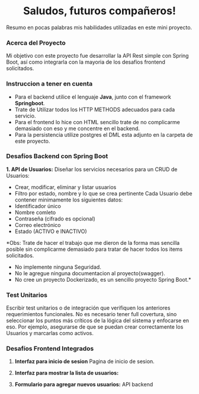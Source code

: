 <h1 align="center">Saludos, futuros compañeros!</h1>

Resumo en pocas palabras mis habilidades utilizadas en este mini proyecto.

### Acerca del Proyecto

Mi objetivo con este proyecto fue desarrollar la API Rest simple con Spring Boot, así como integrarla con la mayoria de los desafíos frontend solicitados.

### Instruccion a tener en cuenta
* Para el backend utilice el lenguaje **Java**, junto con el framework **Springboot**.
* Trate de Utilizar todos los HTTP METHODS adecuados para cada servicio.
* Para el frontend lo hice con HTML sencillo trate de no complicarme demasiado con eso y me concentre en el backend.
* Para la persistencia utilize postgres el DML esta adjunto en la carpeta de este proyecto.

### Desafíos Backend con Spring Boot

**1. API de Usuarios:** Diseñar los servicios necesarios para un CRUD de Usuarios:
* Crear, modificar, eliminar y listar usuarios
* Filtro por estado, nombre y lo que se crea pertinente
Cada Usuario debe contener minimamente los siguientes datos:
* Identificador único
* Nombre comleto
* Contraseña (cifrado es opcional)
* Correo electrónico 
* Estado (ACTIVO e INACTIVO) 

*Obs: Trate de hacer el trabajo que me dieron de la forma mas sencilla posible sin complicarme demasiado para 
tratar de hacer todos los items solicitados. 
- No implemente ninguna Seguridad. 
- No le agregue ninguna documentacion al proyecto(swagger). 
- No cree un proyecto Dockerizado, es un sencillo proyecto Spring Boot.*

### Test Unitarios

Escribir test unitarios o de integración que verifiquen los anteriores requerimientos funcionales. No es necesario tener full covertura, sino seleccionar los puntos más críticos de la lógica del sistema y enfocarse en eso. Por ejemplo, asegurarse de que se puedan crear correctamente los Usuarios y marcarlas como activos.

### Desafíos Frontend Integrados

1. **Interfaz para inicio de sesion** Pagina de inicio de sesion. 

2. **Interfaz para mostrar la lista de usuarios:**

3. **Formulario para agregar nuevos usuarios:** API backend